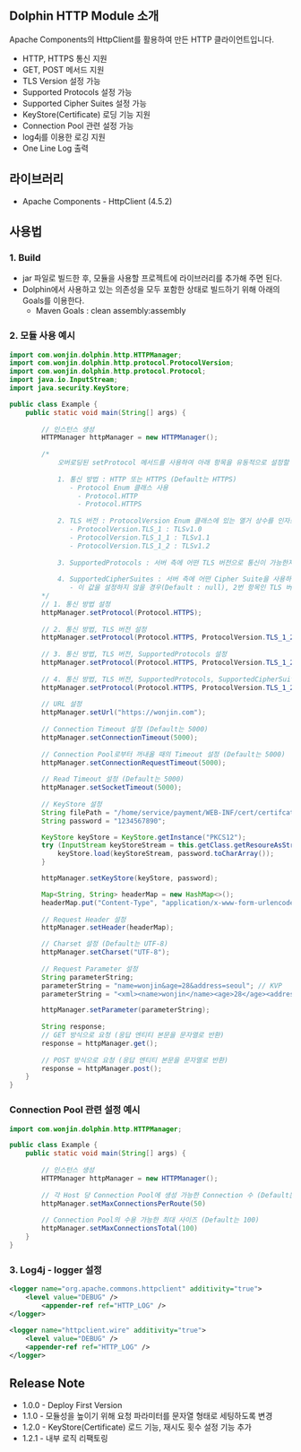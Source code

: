## Dolphin HTTP Module 소개

Apache Components의 HttpClient를 활용하여 만든 HTTP 클라이언트입니다.

* HTTP, HTTPS 통신 지원
* GET, POST 메서드 지원
* TLS Version 설정 가능
* Supported Protocols 설정 가능
* Supported Cipher Suites 설정 가능
* KeyStore(Certificate) 로딩 기능 지원
* Connection Pool 관련 설정 가능
* log4j를 이용한 로깅 지원
* One Line Log 출력

## 라이브러리

* Apache Components - HttpClient (4.5.2)

## 사용법

### 1. Build
 * jar 파일로 빌드한 후, 모듈을 사용할 프로젝트에 라이브러리를 추가해 주면 된다.
 * Dolphin에서 사용하고 있는 의존성을 모두 포함한 상태로 빌드하기 위해 아래의 Goals를 이용한다.
     - Maven Goals : clean assembly:assembly

### 2. 모듈 사용 예시

```java
import com.wonjin.dolphin.http.HTTPManager;
import com.wonjin.dolphin.http.protocol.ProtocolVersion;
import com.wonjin.dolphin.http.protocol.Protocol;
import java.io.InputStream;
import java.security.KeyStore;

public class Example {
    public static void main(String[] args) {
    
        // 인스턴스 생성
        HTTPManager httpManager = new HTTPManager();
        
        /*
            오버로딩된 setProtocol 메서드를 사용하여 아래 항목을 유동적으로 설정할 수 있다.
            
            1. 통신 방법 : HTTP 또는 HTTPS (Default는 HTTPS)
               - Protocol Enum 클래스 사용
                 - Protocol.HTTP
                 - Protocol.HTTPS
            
            2. TLS 버전 : ProtocolVersion Enum 클래스에 있는 열거 상수를 인자로 넣어 설정 (Default는 TLSv1.2)
               - ProtocolVersion.TLS_1 : TLSv1.0
               - ProtocolVersion.TLS_1_1 : TLSv1.1
               - ProtocolVersion.TLS_1_2 : TLSv1.2
               
            3. SupportedProtocols : 서버 측에 어떤 TLS 버전으로 통신이 가능한지를 알려주기 위한 값 (Default는 {TLSv1.1, TLSv1.2})
            
            4. SupportedCipherSuites : 서버 측에 어떤 Cipher Suite을 사용하여 통신이 가능한지를 알려주기 위한 값 (Default는 null)
               - 이 값을 설정하지 않을 경우(Default : null), 2번 항목인 TLS 버전 설정 값을 기준으로 SupportedCipherSuites가 구성된다.
        */
        // 1. 통신 방법 설정
        httpManager.setProtocol(Protocol.HTTPS);
        
        // 2. 통신 방법, TLS 버전 설정
        httpManager.setProtocol(Protocol.HTTPS, ProtocolVersion.TLS_1_2);
        
        // 3. 통신 방법, TLS 버전, SupportedProtocols 설정
        httpManager.setProtocol(Protocol.HTTPS, ProtocolVersion.TLS_1_2, new String[] {"TLSv1.1", "TLSv1.2"})
        
        // 4. 통신 방법, TLS 버전, SupportedProtocols, SupportedCipherSuites 설정
        httpManager.setProtocol(Protocol.HTTPS, ProtocolVersion.TLS_1_2, new String[] {"TLSv1.1", "TLSv1.2"}, new String[] {"TLS_RSA_WITH_AES_128_CBC_SHA256"});
        
        // URL 설정
        httpManager.setUrl("https://wonjin.com");
        
        // Connection Timeout 설정 (Default는 5000)
        httpManager.setConnectionTimeout(5000);
        
        // Connection Pool로부터 꺼내올 때의 Timeout 설정 (Default는 5000)
        httpManager.setConnectionRequestTimeout(5000);
        
        // Read Timeout 설정 (Default는 5000)
        httpManager.setSocketTimeout(5000);
       
        // KeyStore 설정
        String filePath = "/home/service/payment/WEB-INF/cert/certifcate.p12";
        String password = "1234567890";

        KeyStore keyStore = KeyStore.getInstance("PKCS12");
        try (InputStream keyStoreStream = this.getClass.getResoureAsStream(filePath)) {
            keyStore.load(keyStoreStream, password.toCharArray());
        }

        httpManager.setKeyStore(keyStore, password);

        Map<String, String> headerMap = new HashMap<>();
        headerMap.put("Content-Type", "application/x-www-form-urlencoded;charset=utf-8");
        
        // Request Header 설정
        httpManager.setHeader(headerMap);

        // Charset 설정 (Default는 UTF-8)
        httpManager.setCharset("UTF-8");
        
        // Request Parameter 설정
        String parameterString;
        parameterString = "name=wonjin&age=28&address=seoul"; // KVP
        parameterString = "<xml><name>wonjin</name><age>28</age><address>seoul</address></xml>"; // XML

        httpManager.setParameter(parameterString);
        
        String response;
        // GET 방식으로 요청 (응답 엔티티 본문을 문자열로 반환)
        response = httpManager.get();
        
        // POST 방식으로 요청 (응답 엔티티 본문을 문자열로 반환)
        response = httpManager.post();
    }
}
```

### Connection Pool 관련 설정 예시
```java
import com.wonjin.dolphin.http.HTTPManager;

public class Example {
    public static void main(String[] args) {
    
        // 인스턴스 생성
        HTTPManager httpManager = new HTTPManager();
        
        // 각 Host 당 Connection Pool에 생성 가능한 Connection 수 (Default는 50)
        httpManager.setMaxConnectionsPerRoute(50)
        
        // Connection Pool의 수용 가능한 최대 사이즈 (Default는 100)
        httpManager.setMaxConnectionsTotal(100)
    }
}
```

### 3. Log4j - logger 설정
```xml
<logger name="org.apache.commons.httpclient" additivity="true">
	<level value="DEBUG" />
        <appender-ref ref="HTTP_LOG" />
</logger>
	
<logger name="httpclient.wire" additivity="true">
	<level value="DEBUG" />
	<appender-ref ref="HTTP_LOG" />
</logger>	
```

## Release Note
* 1.0.0 - Deploy First Version
* 1.1.0 - 모듈성을 높이기 위해 요청 파라미터를 문자열 형태로 세팅하도록 변경
* 1.2.0 - KeyStore(Certificate) 로드 기능, 재시도 횟수 설정 기능 추가
* 1.2.1 - 내부 로직 리팩토링
